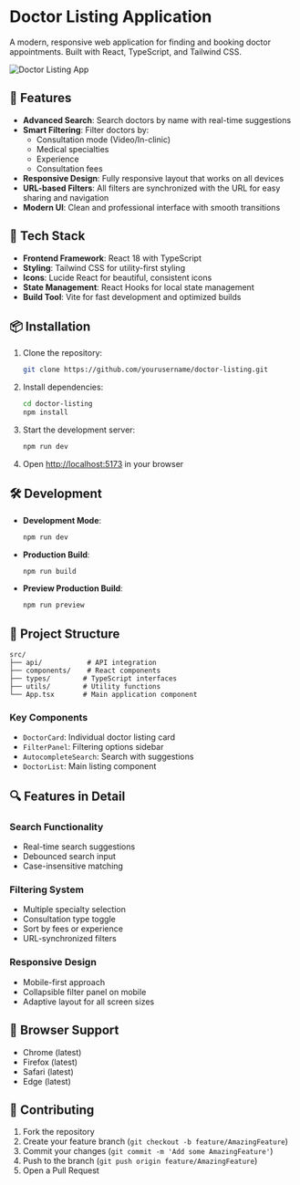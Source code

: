 # Doctor Listing Application

A modern, responsive web application for finding and booking doctor appointments. Built with React, TypeScript, and Tailwind CSS.

![Doctor Listing App](project/Screenshot%2025-04-25%at%17.33.09.png)

## 🌟 Features

- **Advanced Search**: Search doctors by name with real-time suggestions
- **Smart Filtering**: Filter doctors by:
  - Consultation mode (Video/In-clinic)
  - Medical specialties
  - Experience
  - Consultation fees
- **Responsive Design**: Fully responsive layout that works on all devices
- **URL-based Filters**: All filters are synchronized with the URL for easy sharing and navigation
- **Modern UI**: Clean and professional interface with smooth transitions

## 🚀 Tech Stack

- **Frontend Framework**: React 18 with TypeScript
- **Styling**: Tailwind CSS for utility-first styling
- **Icons**: Lucide React for beautiful, consistent icons
- **State Management**: React Hooks for local state management
- **Build Tool**: Vite for fast development and optimized builds

## 📦 Installation

1. Clone the repository:
   ```bash
   git clone https://github.com/yourusername/doctor-listing.git
   ```

2. Install dependencies:
   ```bash
   cd doctor-listing
   npm install
   ```

3. Start the development server:
   ```bash
   npm run dev
   ```

4. Open [http://localhost:5173](http://localhost:5173) in your browser

## 🛠️ Development

- **Development Mode**:
  ```bash
  npm run dev
  ```

- **Production Build**:
  ```bash
  npm run build
  ```

- **Preview Production Build**:
  ```bash
  npm run preview
  ```

## 🧪 Project Structure

```
src/
├── api/           # API integration
├── components/    # React components
├── types/        # TypeScript interfaces
├── utils/        # Utility functions
└── App.tsx       # Main application component
```

### Key Components

- `DoctorCard`: Individual doctor listing card
- `FilterPanel`: Filtering options sidebar
- `AutocompleteSearch`: Search with suggestions
- `DoctorList`: Main listing component

## 🔍 Features in Detail

### Search Functionality
- Real-time search suggestions
- Debounced search input
- Case-insensitive matching

### Filtering System
- Multiple specialty selection
- Consultation type toggle
- Sort by fees or experience
- URL-synchronized filters

### Responsive Design
- Mobile-first approach
- Collapsible filter panel on mobile
- Adaptive layout for all screen sizes

## 📱 Browser Support

- Chrome (latest)
- Firefox (latest)
- Safari (latest)
- Edge (latest)

## 🤝 Contributing

1. Fork the repository
2. Create your feature branch (`git checkout -b feature/AmazingFeature`)
3. Commit your changes (`git commit -m 'Add some AmazingFeature'`)
4. Push to the branch (`git push origin feature/AmazingFeature`)
5. Open a Pull Request
